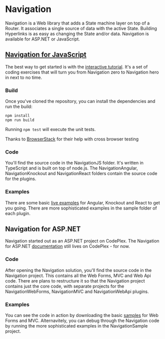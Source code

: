 # Navigation
Navigation is a Web library that adds a State machine layer on top of a Router. It associates a single source of data with the active State. Building Hyperlinks is as easy as changing the State and/or data. Navigation is available for ASP.NET or JavaScript.

## [Navigation for JavaScript](http://grahammendick.github.io/navigation/)
The best way to get started is with the [interactive tutorial](http://grahammendick.github.io/navigation/tutorial/configuringstates.html). It's a set of coding exercises that will turn you from Navigation zero to Navigation hero in next to no time.

### Build
Once you've cloned the repository, you can install the dependencies and run the build:

    npm install
    npm run build

Running `npm test` will execute the unit tests.

Thanks to [BrowserStack](https://www.browserstack.com/) for their help with cross browser testing

### Code
You'll find the source code in the NavigationJS folder. It's written in TypeScript and is built on top of node.js. The NavigationAngular, NavigationKnockout and NavigationReact folders contain the source code for the plugins. 

### Examples
There are some basic [live examples](http://grahammendick.github.io/navigation/example/angular/navigation.html) for Angular, Knockout and React to get you going. There are more sophisticated examples in the sample folder of each plugin.

## Navigation for ASP.NET
Navigation started out as an ASP.NET project on CodePlex. The Navigation for ASP.NET [documentation](https://navigation.codeplex.com/documentation) still lives on CodePlex - for now.

### Code
After opening the Navigation solution, you'll find the source code in the Navigation project. This contains all the Web Forms, MVC and Web Api code. There are plans to restructure it so that the Navigation project contains just the core code, with separate projects for the NavigationWebForms, NavigationMVC and NavigationWebApi plugins.

### Examples
You can see the code in action by downloading the basic [samples](https://navigation.codeplex.com/documentation) for Web Forms and MVC. Alternavitely, you can debug through the Navigation code by running the more sophisticated examples in the NavigationSample project.
